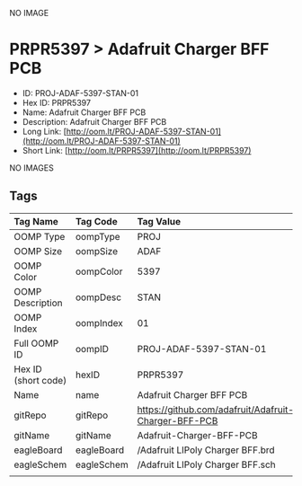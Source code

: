 


  
NO IMAGE  
# PRPR5397 > Adafruit Charger BFF PCB

- ID: PROJ-ADAF-5397-STAN-01
- Hex ID: PRPR5397
- Name: Adafruit Charger BFF PCB
- Description: Adafruit Charger BFF PCB
- Long Link: [http://oom.lt/PROJ-ADAF-5397-STAN-01](http://oom.lt/PROJ-ADAF-5397-STAN-01)
- Short Link: [http://oom.lt/PRPR5397](http://oom.lt/PRPR5397)
  
NO IMAGES  
## Tags
  

|Tag Name|Tag Code|Tag Value|
| :--- | :--- | :--- |
|OOMP Type|oompType|PROJ|
|OOMP Size|oompSize|ADAF|
|OOMP Color|oompColor|5397|
|OOMP Description|oompDesc|STAN|
|OOMP Index|oompIndex|01|
|Full OOMP ID|oompID|PROJ-ADAF-5397-STAN-01|
|Hex ID (short code)|hexID|PRPR5397|
|Name|name|Adafruit Charger BFF PCB|
|gitRepo|gitRepo|https://github.com/adafruit/Adafruit-Charger-BFF-PCB|
|gitName|gitName|Adafruit-Charger-BFF-PCB|
|eagleBoard|eagleBoard|/Adafruit LIPoly Charger BFF.brd|
|eagleSchem|eagleSchem|/Adafruit LIPoly Charger BFF.sch|
||||
